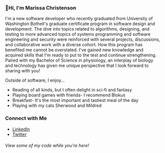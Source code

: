 ### 👋Hi, I'm Marissa Christenson

I'm a new software developer who recently graduated from University of Washington Bothell's graduate certificate program in software design and development. The dive into topics related to algorithms, designing, and testing to more advanced topics of systems programming and software engineering and security were reinforced with several projects, discussions, and collaborative work with a diverse cohort. How this program has benefited me cannot be overstated. I've gained new knowledge and acquired skills that I'm ready to put to the test and continue strengthening. Paired with my Bachelor of Science in physiology, an interplay of biology and technology has given me unique perspective that I look forward to sharing with you!  

Outside of software, I enjoy...

* Reading of all kinds, but I often delight in sci-fi and fantasy
* Playing board games with friends- I recommend Blokus
* Breakfast- It's the most important and tastiest meal of the day
* Playing with my cats Sherwood and Mildred

### Connect with Me

* [LinkedIn](www.linkedin.com/in/marissachristenson)
* [Twitter](twitter.com/imarissac)

###### View some of my code while you're here!

<!---
imarissa/imarissa is a ✨ special ✨ repository because its `README.md` (this file) appears on your GitHub profile.
You can click the Preview link to take a look at your changes.
--->
